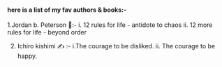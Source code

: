 #### here is a list of my fav authors & books:-
1.Jordan b. Peterson 🙂:-
  i. 12 rules for life - antidote to chaos
  ii. 12 more rules for life - beyond order

2. Ichiro kishimi ✍️ :- 
  i.The courage to be disliked.
  ii. The courage to be happy.
